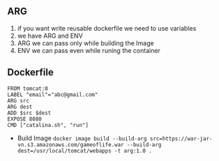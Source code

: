 ## ARG 
   1. if you want write reusable dockerfile we need to use variables 
   2. we have ARG and ENV 
   3. ARG we can pass only while building the Image
   4. ENV we can pass even while runing the container
## Dockerfile
   ```
   FROM tomcat:8
   LABEL "email"="abc@gmail.com"
   ARG src
   ARG dest
   ADD $src $dest
   EXPOSE 8080
   CMD ["catalina.sh", "run"]
   ```
   * Build Image 
    ```
    docker image build --build-arg src=https://war-jar-vn.s3.amazonaws.com/gameoflife.war --build-arg dest=/usr/local/tomcat/webapps -t arg:1.0 .
    ``` 